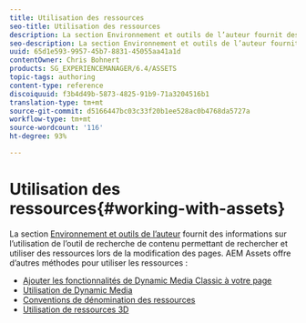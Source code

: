 ```yaml
---
title: Utilisation des ressources
seo-title: Utilisation des ressources
description: La section Environnement et outils de l’auteur fournit des informations sur l’utilisation de l’outil de recherche de contenu permettant de rechercher et d’utiliser des ressources lors de la modification des pages. AEM Assets offre d’autres méthodes pour utiliser les ressources.
seo-description: La section Environnement et outils de l’auteur fournit des informations sur l’utilisation de l’outil de recherche de contenu permettant de rechercher et d’utiliser des ressources lors de la modification des pages. AEM Assets offre d’autres méthodes pour utiliser les ressources.
uuid: 65d1e593-9957-45b7-8831-45055aa41a1d
contentOwner: Chris Bohnert
products: SG_EXPERIENCEMANAGER/6.4/ASSETS
topic-tags: authoring
content-type: reference
discoiquuid: f3b4d49b-5873-4825-91b9-71a3204516b1
translation-type: tm+mt
source-git-commit: d5166447bc03c33f20b1ee528ac0b4768da5727a
workflow-type: tm+mt
source-wordcount: '116'
ht-degree: 93%

---
```



# Utilisation des ressources{#working-with-assets}

La section [Environnement et outils de l’auteur](/help/sites-authoring/author-environment-tools.md) fournit des informations sur l’utilisation de l’outil de recherche de contenu permettant de rechercher et utiliser des ressources lors de la modification des pages.  AEM Assets offre d’autres méthodes pour utiliser les ressources :

* [Ajouter les fonctionnalités de Dynamic Media Classic à votre page](/help/sites-classic-ui-authoring/manage-assets-classic-s7.md)
* [Utilisation de Dynamic Media](/help/sites-classic-ui-authoring/dynamic-media-assets.md)
* [Conventions de dénomination des ressources](/help/sites-classic-ui-authoring/asset-naming-conventions.md)
* [Utilisation de ressources 3D](/help/sites-classic-ui-authoring/classicui-3dassets.md)

